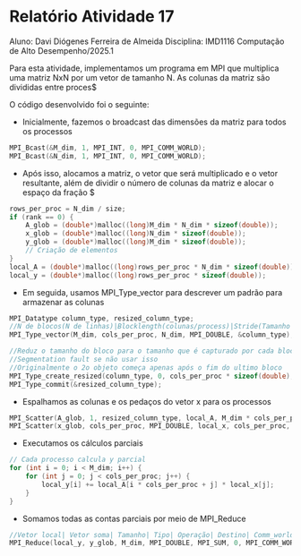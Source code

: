 # Relatório Atividade 17

Aluno: Davi Diógenes Ferreira de Almeida
Disciplina: IMD1116 Computação de Alto Desempenho/2025.1

Para esta atividade, implementamos um programa em MPI que multiplica uma matriz NxN por um vetor de tamanho N. As colunas da matriz são divididas entre proces$

O código desenvolvido foi o seguinte:

- Inicialmente, fazemos o broadcast das dimensões da matriz para todos os processos
```c
MPI_Bcast(&M_dim, 1, MPI_INT, 0, MPI_COMM_WORLD);
MPI_Bcast(&N_dim, 1, MPI_INT, 0, MPI_COMM_WORLD);
```
- Após isso, alocamos a matriz, o vetor que será multiplicado e o vetor resultante, além de dividir o número de colunas da matriz e alocar o espaço da fração $
```c
rows_per_proc = N_dim / size;
if (rank == 0) {
    A_glob = (double*)malloc((long)M_dim * N_dim * sizeof(double));
    x_glob = (double*)malloc((long)N_dim * sizeof(double));
    y_glob = (double*)malloc((long)M_dim * sizeof(double));
    // Criação de elementos
}
local_A = (double*)malloc((long)rows_per_proc * N_dim * sizeof(double));
local_y = (double*)malloc((long)rows_per_proc * sizeof(double));
```

- Em seguida, usamos MPI_Type_vector para descrever um padrão para armazenar as colunas

```c
MPI_Datatype column_type, resized_column_type;
//N de blocos(N de linhas)|Blocklength(colunas/process)|Stride(Tamanho da linha)|Novo Tipo
MPI_Type_vector(M_dim, cols_per_proc, N_dim, MPI_DOUBLE, &column_type);

//Reduz o tamanho do bloco para o tamanho que é capturado por cada bloco (0, cols_per_proc * sizeof(double))
//Segmentation fault se não usar isso
//Originalmente o 2o objeto começa apenas após o fim do ultimo bloco
MPI_Type_create_resized(column_type, 0, cols_per_proc * sizeof(double), &resized_column_type);
MPI_Type_commit(&resized_column_type);
```

- Espalhamos as colunas e os pedaços do vetor x para os processos

```c
MPI_Scatter(A_glob, 1, resized_column_type, local_A, M_dim * cols_per_proc, MPI_DOUBLE, 0, MPI_COMM_WORLD);
MPI_Scatter(x_glob, cols_per_proc, MPI_DOUBLE, local_x, cols_per_proc, MPI_DOUBLE, 0, MPI_COMM_WORLD);
```

- Executamos os cálculos parciais
```c
// Cada processo calcula y parcial
for (int i = 0; i < M_dim; i++) {
    for (int j = 0; j < cols_per_proc; j++) {
        local_y[i] += local_A[i * cols_per_proc + j] * local_x[j];
    }
}
```

- Somamos todas as contas parciais por meio de MPI_Reduce

```c
//Vetor local| Vetor soma| Tamanho| Tipo| Operação| Destino| Comm_world
MPI_Reduce(local_y, y_glob, M_dim, MPI_DOUBLE, MPI_SUM, 0, MPI_COMM_WORLD);
```

